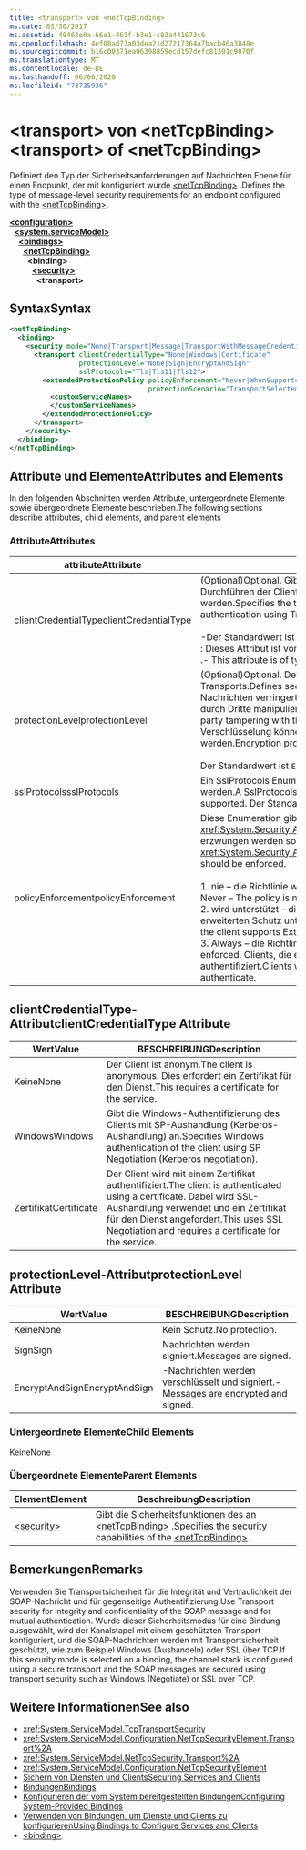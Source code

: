 ```yaml
---
title: <transport> von <netTcpBinding>
ms.date: 03/30/2017
ms.assetid: 49462e0a-66e1-463f-b3e1-c83a441673c6
ms.openlocfilehash: 4ef08ad73a03dea21d27217364a7bacb46a3848e
ms.sourcegitcommit: b16c00371ea06398859ecd157defc81301c9070f
ms.translationtype: MT
ms.contentlocale: de-DE
ms.lasthandoff: 06/06/2020
ms.locfileid: "73735936"
---
```

# <a name="transport-of-nettcpbinding"></a><span data-ttu-id="0f725-102">\<transport> von \<netTcpBinding></span><span class="sxs-lookup"><span data-stu-id="0f725-102">\<transport> of \<netTcpBinding></span></span>
<span data-ttu-id="0f725-103">Definiert den Typ der Sicherheitsanforderungen auf Nachrichten Ebene für einen Endpunkt, der mit konfiguriert wurde [\<netTcpBinding>](nettcpbinding.md) .</span><span class="sxs-lookup"><span data-stu-id="0f725-103">Defines the type of message-level security requirements for an endpoint configured with the [\<netTcpBinding>](nettcpbinding.md).</span></span>  
  
[**\<configuration>**](../configuration-element.md)\
&nbsp;&nbsp;[**\<system.serviceModel>**](system-servicemodel.md)\
&nbsp;&nbsp;&nbsp;&nbsp;[**\<bindings>**](bindings.md)\
&nbsp;&nbsp;&nbsp;&nbsp;&nbsp;&nbsp;[**\<netTcpBinding>**](nettcpbinding.md)\
&nbsp;&nbsp;&nbsp;&nbsp;&nbsp;&nbsp;&nbsp;&nbsp;**\<binding>**\
&nbsp;&nbsp;&nbsp;&nbsp;&nbsp;&nbsp;&nbsp;&nbsp;&nbsp;&nbsp;[**\<security>**](security-of-nettcpbinding.md)\
&nbsp;&nbsp;&nbsp;&nbsp;&nbsp;&nbsp;&nbsp;&nbsp;&nbsp;&nbsp;&nbsp;&nbsp;**\<transport>**  
  
## <a name="syntax"></a><span data-ttu-id="0f725-104">Syntax</span><span class="sxs-lookup"><span data-stu-id="0f725-104">Syntax</span></span>  
  
```xml  
<netTcpBinding>
  <binding>
    <security mode="None|Transport|Message|TransportWithMessageCredential">
      <transport clientCredentialType="None|Windows|Certificate"
                 protectionLevel="None|Sign|EncryptAndSign"
                 sslProtocols="Tls|Tls11|Tls12">
        <extendedProtectionPolicy policyEnforcement="Never|WhenSupported|Always"
                                  protectionScenario="TransportSelected|TrustedProxy">
          <customServiceNames>
          </customServiceNames>
        </extendedProtectionPolicy>
      </transport>
    </security>
  </binding>
</netTcpBinding>
```  
  
## <a name="attributes-and-elements"></a><span data-ttu-id="0f725-105">Attribute und Elemente</span><span class="sxs-lookup"><span data-stu-id="0f725-105">Attributes and Elements</span></span>  
 <span data-ttu-id="0f725-106">In den folgenden Abschnitten werden Attribute, untergeordnete Elemente sowie übergeordnete Elemente beschrieben.</span><span class="sxs-lookup"><span data-stu-id="0f725-106">The following sections describe attributes, child elements, and parent elements</span></span>  
  
### <a name="attributes"></a><span data-ttu-id="0f725-107">Attribute</span><span class="sxs-lookup"><span data-stu-id="0f725-107">Attributes</span></span>  
  
|<span data-ttu-id="0f725-108">attribute</span><span class="sxs-lookup"><span data-stu-id="0f725-108">Attribute</span></span>|<span data-ttu-id="0f725-109">BESCHREIBUNG</span><span class="sxs-lookup"><span data-stu-id="0f725-109">Description</span></span>|  
|---------------|-----------------|  
|<span data-ttu-id="0f725-110">clientCredentialType</span><span class="sxs-lookup"><span data-stu-id="0f725-110">clientCredentialType</span></span>|<span data-ttu-id="0f725-111">(Optional)</span><span class="sxs-lookup"><span data-stu-id="0f725-111">Optional.</span></span> <span data-ttu-id="0f725-112">Gibt den Typ der Anmeldeinformationen an, die beim Durchführen der Clientauthentifizierung mit Transportsicherheit verwendet werden.</span><span class="sxs-lookup"><span data-stu-id="0f725-112">Specifies the type of credential to be used when performing client authentication using Transport security.</span></span><br /><br /> <span data-ttu-id="0f725-113">-Der Standardwert ist `Windows` .</span><span class="sxs-lookup"><span data-stu-id="0f725-113">-   The default value is `Windows`.</span></span><br /><span data-ttu-id="0f725-114">: Dieses Attribut ist vom Typ <xref:System.ServiceModel.TcpClientCredentialType> .</span><span class="sxs-lookup"><span data-stu-id="0f725-114">-   This attribute is of type <xref:System.ServiceModel.TcpClientCredentialType>.</span></span>|  
|<span data-ttu-id="0f725-115">protectionLevel</span><span class="sxs-lookup"><span data-stu-id="0f725-115">protectionLevel</span></span>|<span data-ttu-id="0f725-116">(Optional)</span><span class="sxs-lookup"><span data-stu-id="0f725-116">Optional.</span></span> <span data-ttu-id="0f725-117">Definiert die Sicherheit auf der Ebene des TCP-Transports.</span><span class="sxs-lookup"><span data-stu-id="0f725-117">Defines security at the level of the TCP transport.</span></span> <span data-ttu-id="0f725-118">Das Signieren von Nachrichten verringert das Risiko, dass Nachrichten während der Übertragung durch Dritte manipuliert werden.</span><span class="sxs-lookup"><span data-stu-id="0f725-118">Signing messages mitigates the risk of a third party tampering with the message while it is being transferred.</span></span> <span data-ttu-id="0f725-119">Mit der Verschlüsselung können Daten während des Transports geschützt werden.</span><span class="sxs-lookup"><span data-stu-id="0f725-119">Encryption provides data-level privacy during transport.</span></span><br /><br /> <span data-ttu-id="0f725-120">Der Standardwert ist `EncryptAndSign`.</span><span class="sxs-lookup"><span data-stu-id="0f725-120">The default value is `EncryptAndSign`.</span></span>|  
|<span data-ttu-id="0f725-121">sslProtocols</span><span class="sxs-lookup"><span data-stu-id="0f725-121">sslProtocols</span></span>|<span data-ttu-id="0f725-122">Ein SslProtocols Enum-Flagwert, der angibt, welche SslProtocols unterstützt werden.</span><span class="sxs-lookup"><span data-stu-id="0f725-122">A SslProtocols enum flag value that specifies which SslProtocols are supported.</span></span> <span data-ttu-id="0f725-123">Der Standardwert ist TLS&#124;Tls11&#124;Tls12.</span><span class="sxs-lookup"><span data-stu-id="0f725-123">The default is Tls&#124;Tls11&#124;Tls12.</span></span>|  
|<span data-ttu-id="0f725-124">policyEnforcement</span><span class="sxs-lookup"><span data-stu-id="0f725-124">policyEnforcement</span></span>|<span data-ttu-id="0f725-125">Diese Enumeration gibt an, wann die <xref:System.Security.Authentication.ExtendedProtection.ExtendedProtectionPolicy> erzwungen werden soll.</span><span class="sxs-lookup"><span data-stu-id="0f725-125">This enumeration specifies when the <xref:System.Security.Authentication.ExtendedProtection.ExtendedProtectionPolicy> should be enforced.</span></span><br /><br /> <span data-ttu-id="0f725-126">1. nie – die Richtlinie wird nie erzwungen (erweiterter Schutz ist deaktiviert).</span><span class="sxs-lookup"><span data-stu-id="0f725-126">1.  Never – The policy is never enforced (Extended Protection is disabled).</span></span><br /><span data-ttu-id="0f725-127">2. wird unterstützt – die Richtlinie wird nur erzwungen, wenn der Client den erweiterten Schutz unterstützt.</span><span class="sxs-lookup"><span data-stu-id="0f725-127">2.  WhenSupported – The policy is enforced only if the client supports Extended Protection.</span></span><br /><span data-ttu-id="0f725-128">3. Always – die Richtlinie wird immer erzwungen.</span><span class="sxs-lookup"><span data-stu-id="0f725-128">3.  Always – The policy is always enforced.</span></span> <span data-ttu-id="0f725-129">Clients, die erweiterten Schutz nicht unterstützen, werden nicht authentifiziert.</span><span class="sxs-lookup"><span data-stu-id="0f725-129">Clients which don’t support Extended Protection will fail to authenticate.</span></span>|  
  
## <a name="clientcredentialtype-attribute"></a><span data-ttu-id="0f725-130">clientCredentialType-Attribut</span><span class="sxs-lookup"><span data-stu-id="0f725-130">clientCredentialType Attribute</span></span>  
  
|<span data-ttu-id="0f725-131">Wert</span><span class="sxs-lookup"><span data-stu-id="0f725-131">Value</span></span>|<span data-ttu-id="0f725-132">BESCHREIBUNG</span><span class="sxs-lookup"><span data-stu-id="0f725-132">Description</span></span>|  
|-----------|-----------------|  
|<span data-ttu-id="0f725-133">Keine</span><span class="sxs-lookup"><span data-stu-id="0f725-133">None</span></span>|<span data-ttu-id="0f725-134">Der Client ist anonym.</span><span class="sxs-lookup"><span data-stu-id="0f725-134">The client is anonymous.</span></span> <span data-ttu-id="0f725-135">Dies erfordert ein Zertifikat für den Dienst.</span><span class="sxs-lookup"><span data-stu-id="0f725-135">This requires a certificate for the service.</span></span>|  
|<span data-ttu-id="0f725-136">Windows</span><span class="sxs-lookup"><span data-stu-id="0f725-136">Windows</span></span>|<span data-ttu-id="0f725-137">Gibt die Windows-Authentifizierung des Clients mit SP-Aushandlung (Kerberos-Aushandlung) an.</span><span class="sxs-lookup"><span data-stu-id="0f725-137">Specifies Windows authentication of the client using SP Negotiation (Kerberos negotiation).</span></span>|  
|<span data-ttu-id="0f725-138">Zertifikat</span><span class="sxs-lookup"><span data-stu-id="0f725-138">Certificate</span></span>|<span data-ttu-id="0f725-139">Der Client wird mit einem Zertifikat authentifiziert.</span><span class="sxs-lookup"><span data-stu-id="0f725-139">The client is authenticated using a certificate.</span></span> <span data-ttu-id="0f725-140">Dabei wird SSL-Aushandlung verwendet und ein Zertifikat für den Dienst angefordert.</span><span class="sxs-lookup"><span data-stu-id="0f725-140">This uses SSL Negotiation and requires a certificate for the service.</span></span>|  
  
## <a name="protectionlevel-attribute"></a><span data-ttu-id="0f725-141">protectionLevel-Attribut</span><span class="sxs-lookup"><span data-stu-id="0f725-141">protectionLevel Attribute</span></span>  
  
|<span data-ttu-id="0f725-142">Wert</span><span class="sxs-lookup"><span data-stu-id="0f725-142">Value</span></span>|<span data-ttu-id="0f725-143">BESCHREIBUNG</span><span class="sxs-lookup"><span data-stu-id="0f725-143">Description</span></span>|  
|-----------|-----------------|  
|<span data-ttu-id="0f725-144">Keine</span><span class="sxs-lookup"><span data-stu-id="0f725-144">None</span></span>|<span data-ttu-id="0f725-145">Kein Schutz.</span><span class="sxs-lookup"><span data-stu-id="0f725-145">No protection.</span></span>|  
|<span data-ttu-id="0f725-146">Sign</span><span class="sxs-lookup"><span data-stu-id="0f725-146">Sign</span></span>|<span data-ttu-id="0f725-147">Nachrichten werden signiert.</span><span class="sxs-lookup"><span data-stu-id="0f725-147">Messages are signed.</span></span>|  
|<span data-ttu-id="0f725-148">EncryptAndSign</span><span class="sxs-lookup"><span data-stu-id="0f725-148">EncryptAndSign</span></span>|<span data-ttu-id="0f725-149">-Nachrichten werden verschlüsselt und signiert.</span><span class="sxs-lookup"><span data-stu-id="0f725-149">-   Messages are encrypted and signed.</span></span>|  
  
### <a name="child-elements"></a><span data-ttu-id="0f725-150">Untergeordnete Elemente</span><span class="sxs-lookup"><span data-stu-id="0f725-150">Child Elements</span></span>  
 <span data-ttu-id="0f725-151">Keine</span><span class="sxs-lookup"><span data-stu-id="0f725-151">None</span></span>  
  
### <a name="parent-elements"></a><span data-ttu-id="0f725-152">Übergeordnete Elemente</span><span class="sxs-lookup"><span data-stu-id="0f725-152">Parent Elements</span></span>  
  
|<span data-ttu-id="0f725-153">Element</span><span class="sxs-lookup"><span data-stu-id="0f725-153">Element</span></span>|<span data-ttu-id="0f725-154">Beschreibung</span><span class="sxs-lookup"><span data-stu-id="0f725-154">Description</span></span>|  
|-------------|-----------------|  
|[\<security>](security-of-nettcpbinding.md)|<span data-ttu-id="0f725-155">Gibt die Sicherheitsfunktionen des an [\<netTcpBinding>](nettcpbinding.md) .</span><span class="sxs-lookup"><span data-stu-id="0f725-155">Specifies the security capabilities of the [\<netTcpBinding>](nettcpbinding.md).</span></span>|  
  
## <a name="remarks"></a><span data-ttu-id="0f725-156">Bemerkungen</span><span class="sxs-lookup"><span data-stu-id="0f725-156">Remarks</span></span>  
 <span data-ttu-id="0f725-157">Verwenden Sie Transportsicherheit für die Integrität und Vertraulichkeit der SOAP-Nachricht und für gegenseitige Authentifizierung.</span><span class="sxs-lookup"><span data-stu-id="0f725-157">Use Transport security for integrity and confidentiality of the SOAP message and for mutual authentication.</span></span> <span data-ttu-id="0f725-158">Wurde dieser Sicherheitsmodus für eine Bindung ausgewählt, wird der Kanalstapel mit einem geschützten Transport konfiguriert, und die SOAP-Nachrichten werden mit Transportsicherheit geschützt, wie zum Beispiel Windows (Aushandeln) oder SSL über TCP.</span><span class="sxs-lookup"><span data-stu-id="0f725-158">If this security mode is selected on a binding, the channel stack is configured using a secure transport and the SOAP messages are secured using transport security such as Windows (Negotiate) or SSL over TCP.</span></span>  
  
## <a name="see-also"></a><span data-ttu-id="0f725-159">Weitere Informationen</span><span class="sxs-lookup"><span data-stu-id="0f725-159">See also</span></span>

- <xref:System.ServiceModel.TcpTransportSecurity>
- <xref:System.ServiceModel.Configuration.NetTcpSecurityElement.Transport%2A>
- <xref:System.ServiceModel.NetTcpSecurity.Transport%2A>
- <xref:System.ServiceModel.Configuration.NetTcpSecurityElement>
- [<span data-ttu-id="0f725-160">Sichern von Diensten und Clients</span><span class="sxs-lookup"><span data-stu-id="0f725-160">Securing Services and Clients</span></span>](../../../wcf/feature-details/securing-services-and-clients.md)
- [<span data-ttu-id="0f725-161">Bindungen</span><span class="sxs-lookup"><span data-stu-id="0f725-161">Bindings</span></span>](../../../wcf/bindings.md)
- [<span data-ttu-id="0f725-162">Konfigurieren der vom System bereitgestellten Bindungen</span><span class="sxs-lookup"><span data-stu-id="0f725-162">Configuring System-Provided Bindings</span></span>](../../../wcf/feature-details/configuring-system-provided-bindings.md)
- [<span data-ttu-id="0f725-163">Verwenden von Bindungen, um Dienste und Clients zu konfigurieren</span><span class="sxs-lookup"><span data-stu-id="0f725-163">Using Bindings to Configure Services and Clients</span></span>](../../../wcf/using-bindings-to-configure-services-and-clients.md)
- [\<binding>](bindings.md)
